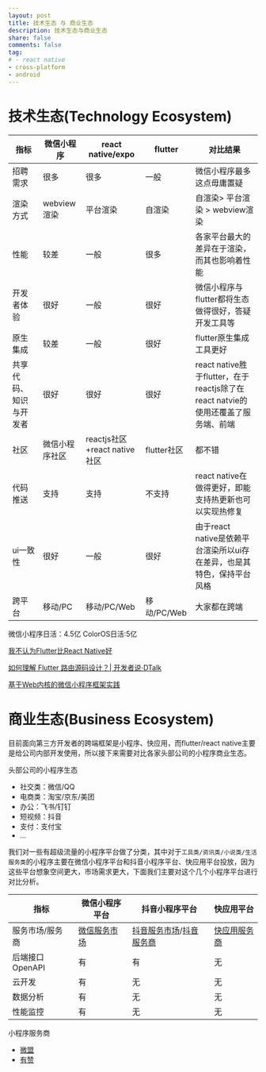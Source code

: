 ```yaml
---
layout: post
title: 技术生态 与 商业生态
description: 技术生态与商业生态
share: false
comments: false
tag:
# - react native
- cross-platform
- android
---
```


# 技术生态(Technology Ecosystem)

指标|微信小程序|react native/expo|flutter|对比结果
|---|---|---|---|---
招聘需求|很多|很多|一般|微信小程序最多这点毋庸置疑
渲染方式|webview渲染|平台渲染|自渲染|自渲染> 平台渲染 > webview渲染
性能|较差|一般|很多| 各家平台最大的差异在于渲染，而其也影响着性能
开发者体验|很好|一般|很好|微信小程序与flutter都将生态做得很好，答疑开发工具等
原生集成|较差|一般|很好|flutter原生集成工具更好
共享代码、知识与开发者|很好|很好|很好|react native胜于flutter，在于reactjs除了在react natvie的使用还覆盖了服务端、前端
社区|微信小程序社区|reactjs社区+react native社区|flutter社区|都不错
代码推送|支持|支持|不支持|react native在做得更好，即能支持热更新也可以实现热修复
ui一致性|很好|一般| 很好|由于react native是依赖平台渲染所以ui存在差异，也是其特色，保持平台风格
跨平台|移动/PC|移动/PC/Web|移动/PC/Web|大家都在跨端

微信小程序日活：4.5亿
ColorOS日活:5亿

[我不认为Flutter比React Native好](https://mp.weixin.qq.com/s/YzGHdBBKh4UZPvKvy6IQ6w)

[如何理解 Flutter 路由源码设计？\| 开发者说·DTalk](https://mp.weixin.qq.com/s/DZB3OPYiYvhJMZssWK67Sw)

[基于Web内核的微信小程序框架实践](https://mp.weixin.qq.com/s/vEu2Ft4c6LHPeUBHChjfFA)

# 商业生态(Business Ecosystem)

目前面向第三方开发者的跨端框架是小程序、快应用，而flutter/react native主要是给公司内部开发使用，所以接下来需要对比各家头部公司的小程序商业生态。

头部公司的小程序生态

- 社交类：微信/QQ
- 电商类：淘宝/京东/美团
- 办公：飞书/钉钉
- 短视频：抖音
- 支付：支付宝
- ...

我们对一些有超级流量的小程序平台做了分类，其中对于`工具类/资讯类/小说类/生活服务类`的小程序主要在微信小程序平台和抖音小程序平台、快应用平台投放，因为这些平台想象空间更大，市场需求更大，下面我们主要对这个几个小程序平台进行对比分析。

指标|微信小程序平台|抖音小程序平台|快应用平台
--|--|--|--
服务市场/服务商|[微信服务市场](https://fuwu.weixin.qq.com/)|[抖音服务市场](https://developer.open-douyin.com/service-market/home/recommend)/[抖音服务商](https://partner.open-douyin.com/)|[快应用服务商](https://www.quickapp.cn/contactUs/supplier)
后端接口OpenAPI|有|有|无
云开发|有|无|无
数据分析|有|无|无
性能监控|有|无|无

小程序服务商

- [微盟](https://www.weimob.com/website/topic/xcx1)
- [有赞](https://www.youzan.com/intro/landing/weapp/?from_source=google_sem_xcx_11009&gclid=CjwKCAiA_6yfBhBNEiwAkmXy5yIADVPDjRwMf0ribfi6KXLaUOsv35ywX4ipIXNo2-gu2_223hwJWBoCIeAQAvD_BwE)




